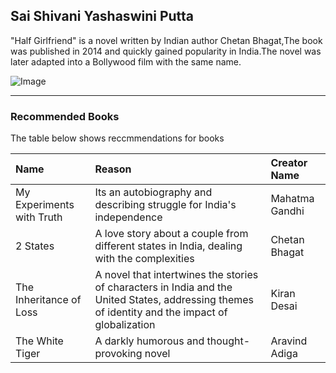 ## Sai Shivani Yashaswini Putta

"Half Girlfriend" is a novel written by Indian author Chetan Bhagat,The book was published in 2014 and quickly gained popularity in India.The novel was later adapted into a Bollywood film with the same name.

![Image](https://github.com/Yashaswini1308/from-Putta/assets/156264564/36444236-89b4-45fb-8486-fb024a77e4c4)

---

### Recommended Books

The table below shows reccmmendations for books

|Name          |Reason                    |Creator Name        |
|:-------------|:-------------------------|:-------------------|
|My Experiments with Truth|Its an autobiography and describing struggle for India's independence|Mahatma Gandhi|
|2 States|A love story about a couple from different states in India, dealing with the complexities|Chetan Bhagat|
|The Inheritance of Loss|A novel that intertwines the stories of characters in India and the United States, addressing themes of identity and the impact of globalization|Kiran Desai|
|The White Tiger|A darkly humorous and thought-provoking novel|Aravind Adiga|